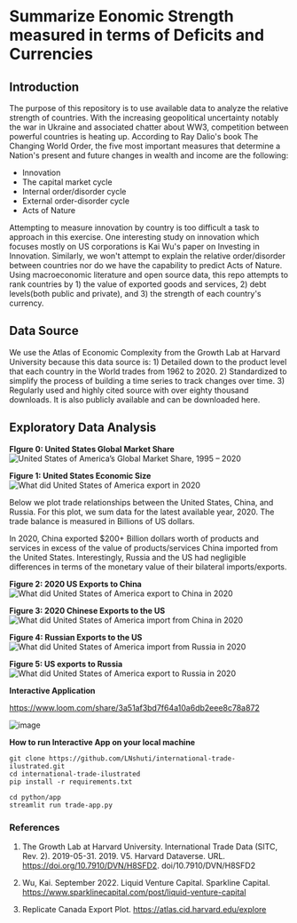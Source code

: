 # Summarize Eonomic Strength measured in terms of Deficits and Currencies

**Introduction**
---------------
The purpose of this repository is to use available data to analyze the relative strength of countries. With the increasing geopolitical uncertainty notably the war in Ukraine and associated chatter about WW3, competition between powerful countries is heating up. According to Ray Dalio's book The Changing World Order, the five most important measures that determine a Nation's present and future changes in wealth and income are the following:

* Innovation
* The capital market cycle
* Internal order/disorder cycle
* External order-disorder cycle
* Acts of Nature

Attempting to measure innovation by country is too difficult a task to approach in this exercise. One interesting study on innovation which focuses mostly on US corporations is Kai Wu's paper on Investing in Innovation. Similarly, we won't attempt to explain the relative order/disorder between countries nor do we have the capability to predict Acts of Nature. Using macroeconomic literature and open source data, this repo attempts to rank countries by 1) the value of exported goods and services, 2) debt levels(both public and private), and 3) the strength of each country's currency.

**Data Source**
---------------
We use the Atlas of Economic Complexity from the Growth Lab at Harvard University because this data source is: 1) Detailed down to the product level that each country in the World trades from 1962 to 2020. 2) Standardized to simplify the process of building a time series to track changes over time. 3) Regularly used and highly cited source with over eighty thousand downloads. It is also publicly available and can be downloaded here.


**Exploratory Data Analysis**
--------------------------------

**FIgure 0: United States Global Market Share**
![United States of America’s Global Market Share, 1995 – 2020](https://user-images.githubusercontent.com/13305262/234189278-91c88385-a54b-43a6-870c-213d8caa33c4.png)


**Figure 1: United States Economic Size**
![What did United States of America export in 2020](https://user-images.githubusercontent.com/13305262/234188787-d6185e20-bfcb-40a8-9d8d-b93fa9b614c1.png)


Below we plot trade relationships between the United States, China, and Russia. For this plot, we sum data for the latest available year, 2020. The trade balance is measured in Billions of US dollars.

In 2020, China exported $200+ Billion dollars worth of products and services in excess of the value of products/services China imported from the United States. Interestingly, Russia and the US had negligible differences in terms of the monetary value of their bilateral imports/exports.

**Figure 2: 2020 US Exports to China**
![What did United States of America export to China in 2020](https://user-images.githubusercontent.com/13305262/233839682-0bfd688d-83e3-41f1-aa77-b246768751a5.png)

**Figure 3: 2020 Chinese Exports to the US**
![What did United States of America import from China in 2020](https://user-images.githubusercontent.com/13305262/233839790-0c38a57b-1e1b-46b3-a893-2830cfc4df81.png)

**Figure 4: Russian Exports to the US**
![What did United States of America import from Russia in 2020](https://user-images.githubusercontent.com/13305262/233840120-b46a86d5-1cff-459d-b06a-dfa8ed2c0abd.png)

**Figure 5: US exports to Russia** 
![What did United States of America export to Russia in 2020](https://user-images.githubusercontent.com/13305262/233840141-e48b1b5f-59c1-458b-b41e-9d5dda461713.png)

**Interactive Application**

https://www.loom.com/share/3a51af3bd7f64a10a6db2eee8c78a872


![image](https://github.com/LNshuti/international-trade-ilustrated/assets/13305262/0c08202b-f662-45a7-a9aa-aa7134c579d4)


**How to run Interactive App on your local machine**
```{python}
git clone https://github.com/LNshuti/international-trade-ilustrated.git
cd international-trade-ilustrated
pip install -r requirements.txt

cd python/app
streamlit run trade-app.py
```

### References 
1. The Growth Lab at Harvard University. International Trade Data (SITC, Rev. 2). 2019-05-31. 2019. V5. Harvard Dataverse. URL. https://doi.org/10.7910/DVN/H8SFD2. doi/10.7910/DVN/H8SFD2

2. Wu, Kai. September 2022. Liquid Venture Capital. Sparkline Capital. https://www.sparklinecapital.com/post/liquid-venture-capital

3. Replicate Canada Export Plot. https://atlas.cid.harvard.edu/explore 
